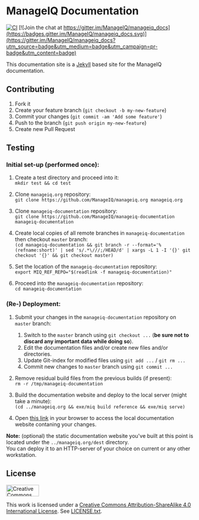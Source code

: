# ManageIQ Documentation

[![CI](https://github.com/ManageIQ/manageiq-documentation/actions/workflows/ci.yaml/badge.svg?branch=spassky)](https://github.com/ManageIQ/manageiq-documentation/actions/workflows/ci.yaml)
[![Join the chat at https://gitter.im/ManageIQ/manageiq_docs](https://badges.gitter.im/ManageIQ/manageiq_docs.svg)](https://gitter.im/ManageIQ/manageiq_docs?utm_source=badge&utm_medium=badge&utm_campaign=pr-badge&utm_content=badge)

This documentation site is a [Jekyll](https://github.com/jekyll/jekyll) based site for the ManageIQ documentation.

## Contributing

1. Fork it
2. Create your feature branch (`git checkout -b my-new-feature`)
3. Commit your changes (`git commit -am 'Add some feature'`)
4. Push to the branch (`git push origin my-new-feature`)
5. Create new Pull Request

## Testing

### Initial set-up (performed once):

1. Create a test directory and proceed into it:    
   `mkdir test && cd test`


2. Clone `manageiq.org` repository:  
   `git clone https://github.com/ManageIQ/manageiq.org manageiq.org`
   

3. Clone `manageiq-documentation` repository:   
   `git clone https://github.com/ManageIQ/manageiq-documentation manageiq-documentation`

   
4. Create local copies of all remote branches in `manageiq-documentation` then checkout `master` branch:    
   `(cd manageiq-documentation && git branch -r --format='%(refname:short)' | sed 's/.*\///;/HEAD/d' | xargs -L 1 -I '{}' git checkout '{}' && git checkout master)`


5. Set the location of the `manageiq-documentation` repository:   
   `export MIQ_REF_REPO="$(readlink -f manageiq-documentation)"`


7. Proceed into the `manageiq-documentation` repository:    
   `cd manageiq-documentation`

### (Re-) Deployment:

1. Submit your changes in the `manageiq-documentation` repository on `master` branch:
   1. Switch to the `master` branch using `git checkout ...` (**be sure not to discard any important data while doing so**).
   2. Edit the documentation files and/or create new files and/or directories.
   3. Update Git-index for modified files using `git add ...` / `git rm ...`
   4. Commit new changes to `master` branch using  `git commit ...`


2. Remove residual build files from the previous builds (if present):   
   `rm -r /tmp/manageiq-documentation`


3. Build the documentation website and deploy to the local server (might take a minute):  
  `(cd ../manageiq.org && exe/miq build reference && exe/miq serve)`


4. Open [this link](http://localhost:4000/docs/reference) in your browser to access the local documentation website contaning your changes.

**Note:** (optional) the static documentation website you've built at this point is located under the `../manageiq.org/dest` directory.    
You can deploy it to an HTTP-server of your choice on current or any other workstation.

## License

<img src="https://camo.githubusercontent.com/5b90073c55c29f75739b4b8f8ec044c82722a41c/687474703a2f2f6d6972726f72732e6372656174697665636f6d6d6f6e732e6f72672f70726573736b69742f627574746f6e732f38387833312f7376672f62792d73612e737667" alt="Creative Commons License" data-canonical-src="http://mirrors.creativecommons.org/presskit/buttons/88x31/svg/by-sa.svg" height="31px" width="88px">

This work is licensed under a [Creative Commons Attribution-ShareAlike 4.0 International License](http://creativecommons.org/licenses/by-sa/4.0/).
See [LICENSE.txt](LICENSE.txt).
